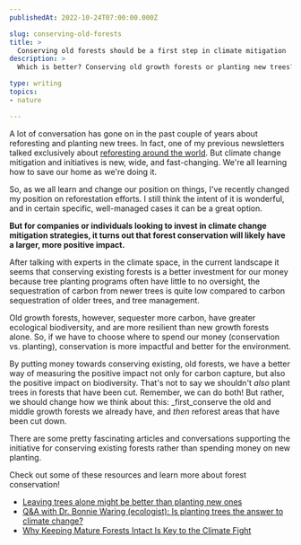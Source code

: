 ```yaml
---
publishedAt: 2022-10-24T07:00:00.000Z

slug: conserving-old-forests
title: >
  Conserving old forests should be a first step in climate mitigation
description: >
  Which is better? Conserving old growth forests or planting new trees?

type: writing
topics:
- nature

---
```


A lot of conversation has gone on in the past couple of years about reforesting and planting new trees. In fact, one of my previous newsletters talked exclusively about [reforesting around the world](https://marisamorby.com/mass-reforestation-around-the-world/). But climate change mitigation and initiatives is new, wide, and fast-changing. We're all learning how to save our home as we're doing it. 

So, as we all learn and change our position on things, I've recently changed my position on reforestation efforts. I still think the intent of it is wonderful, and in certain specific, well-managed cases it can be a great option. 

**But for companies or individuals looking to invest in climate change mitigation strategies, it turns out that forest conservation will likely have a larger, more positive impact.**

After talking with experts in the climate space, in the current landscape it seems that conserving existing forests is a better investment for our money because tree planting programs often have little to no oversight, the sequestration of carbon from newer trees is quite low compared to carbon sequestration of older trees, and tree management.

Old growth forests, however, sequester more carbon, have greater ecological biodiversity, and are more resilient than new growth forests alone. So, if we have to choose where to spend our money (conservation vs. planting), conservation is more impactful and better for the environment.

By putting money towards conserving existing, old forests, we have a better way of measuring the positive impact not only for carbon capture, but also the positive impact on biodiversity. That's not to say we shouldn't _also_ plant trees in forests that have been cut. Remember, we can do both! But rather, we should change how we think about this: _first_conserve the old and middle growth forests we already have, and _then_ reforest areas that have been cut down.

There are some pretty fascinating articles and conversations supporting the initiative for conserving existing forests rather than spending money on new planting. 

Check out some of these resources and learn more about forest conservation!
- [Leaving trees alone might be better than planting new ones](https://grist.org/article/leaving-trees-standing-might-be-more-important-than-planting-new-ones/)
- [Q&A with Dr. Bonnie Waring (ecologist): Is planting trees the answer to climate change?](https://www.imperial.ac.uk/news/199473/qa-is-planting-trees-answer-climate/)
- [Why Keeping Mature Forests Intact Is Key to the Climate Fight](https://e360.yale.edu/features/why-keeping-mature-forests-intact-is-key-to-the-climate-fight)